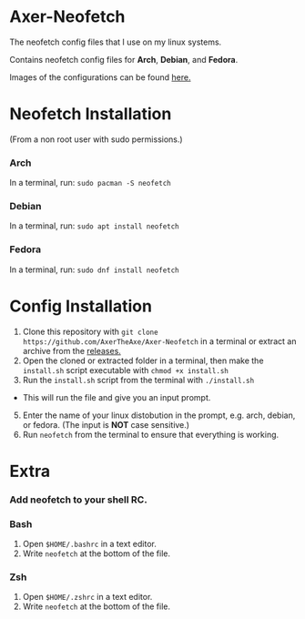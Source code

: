 # Axer-Neofetch

The neofetch config files that I use on my linux systems.

Contains neofetch config files for **Arch**, **Debian**, and **Fedora**.

Images of the configurations can be found [here.](https://imgur.com/gallery/GiqpgAi)

# Neofetch Installation
(From a non root user with sudo permissions.)
### Arch
In a terminal, run: `sudo pacman -S neofetch`
### Debian
In a terminal, run: `sudo apt install neofetch`
### Fedora
In a terminal, run: `sudo dnf install neofetch`

# Config Installation
1. Clone this repository with `git clone https://github.com/AxerTheAxe/Axer-Neofetch` in a terminal or extract an archive from the [releases.](https://github.com/AxerTheAxe/Axer-Neofetch/releases)
2. Open the cloned or extracted folder in a terminal, then make the `install.sh` script executable with `chmod +x install.sh`
3. Run the `install.sh` script from the terminal with `./install.sh` 
- This will run the file and give you an input prompt.
5. Enter the name of your linux distobution in the prompt, e.g. arch, debian, or fedora. (The input is **NOT** case sensitive.)
6. Run `neofetch` from the terminal to ensure that everything is working.

# Extra

### Add neofetch to your shell RC.

### Bash
1. Open `$HOME/.bashrc` in a text editor.
2. Write `neofetch` at the bottom of the file.
### Zsh
1. Open `$HOME/.zshrc` in a text editor.
2. Write `neofetch` at the bottom of the file.
